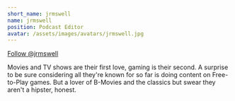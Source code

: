 ```yaml
---
short_name: jrmswell
name: jrmswell
position: Podcast Editor
avatar: /assets/images/avatars/jrmswell.jpg
---
```

<a class="twitter-follow-button" data-dnt="true" data-show-count="false" data-size="large" href="https://twitter.com/jrmswell?ref_src=twsrc%5Etfw">Follow @jrmswell</a><script async="" charset="utf-8" src="https://platform.twitter.com/widgets.js"></script>

Movies and TV shows are their first love, gaming is their second. A surprise to be sure considering all they're known for so far is doing content on Free-to-Play games. But a lover of B-Movies and the classics but swear they aren't a hipster, honest.